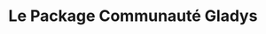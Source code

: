 ---
title: Le Package Communauté Gladys
description: Un accès illimité au Gladys Gateway, au Slack privée Gladys et la meilleure façon de soutenir le projet
lang: fr
layout: gladys-community-package
image: /assets/images/landing/gladys-telegram-cover.jpg
permalink: /fr/gladys-community-package/
---